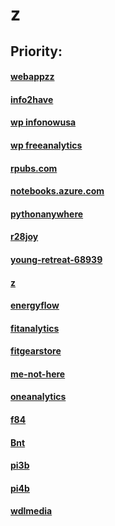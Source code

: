 # z

Priority:
----

#### [webappzz](http://webappzz.somee.com)
#### [info2have](http://info2have.000webhostapp.com/webapp)
#### [wp infonowusa](http://infonowusa.wordpress.com)
#### [wp freeanalytics](http://freeanalytics.000webhostapp.com)
#### [rpubs.com](http://rpubs.com/Atang148)
#### [notebooks.azure.com](https://notebooks.azure.com/readerweb)
#### [pythonanywhere](http://zzz.pythonanywhere.com)
#### [r28joy](http://r28joy.herokuapp.com)
#### [young-retreat-68939](http://young-retreat-68939.herokuapp.com)
#### [ z](https://zw9.github.io/z/)
#### [energyflow](http://energyflow.000webhostapp.com)
#### [fitanalytics](http://fitanalytics.000webhostapp.com)
#### [fitgearstore](http://zzz.wixsite.com/fitgearstore)
#### [me-not-here](http://me-not-here.weebly.com)
#### [oneanalytics](http://oneanalytics.weebly.com)
#### [f84](http://f84.epizy.com)
#### [Bnt](http://Bnt.rf.gd)
#### [pi3b](http://pi3b.local)
#### [pi4b](http://pi4b.local)
#### [wdlmedia](http://wdlmedia.local)

